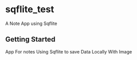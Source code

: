 # sqflite_test

A Note App using Sqflite

## Getting Started

App For notes Using Sqflite to save Data Locally With Image
